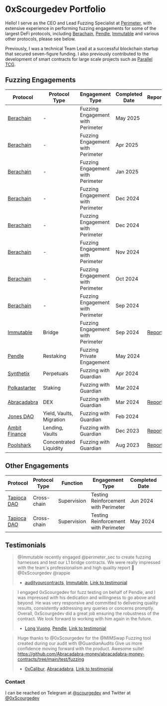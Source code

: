 # 0xScourgedev Portfolio

Hello! I serve as the CEO and Lead Fuzzing Specialist at [Perimeter](https://perimetersec.io), with extensive experience in performing fuzzing engagements for some of the largest DeFi protocols, including [Berachain](https://www.berachain.com), [Pendle](https://www.pendle.finance), [Immutable](https://www.immutable.com) and various other protocols, please see below.

Previously, I was a technical Team Lead at a successful blockchain startup that secured seven-figure funding. I also previously contributed to the development of smart contracts for large scale projects such as [Parallel TCG](https://parallel.life).

## Fuzzing Engagements

| Protocol                                  | Protocol Type            | Engagement Type                   | Completed Date | Report                                                                                          | Code |
| ----------------------------------------- | ------------------------ | --------------------------------- | -------------- | ----------------------------------------------------------------------------------------------- | ---- |
| [Berachain](https://www.berachain.com)    | -                        | Fuzzing Engagement with Perimeter | May 2025       |                                                                                                 |      |
| [Berachain](https://www.berachain.com)    | -                        | Fuzzing Engagement with Perimeter | Apr 2025       |                                                                                                 |      |
| [Berachain](https://www.berachain.com)    | -                        | Fuzzing Engagement with Perimeter | Jan 2025       |                                                                                                 |      |
| [Berachain](https://www.berachain.com)    | -                        | Fuzzing Engagement with Perimeter | Dec 2024       |                                                                                                 |      |
| [Berachain](https://www.berachain.com)    | -                        | Fuzzing Engagement with Perimeter | Dec 2024       |                                                                                                 |      |
| [Berachain](https://www.berachain.com)    | -                        | Fuzzing Engagement with Perimeter | Nov 2024       |                                                                                                 |      |
| [Berachain](https://www.berachain.com)    | -                        | Fuzzing Engagement with Perimeter | Oct 2024       |                                                                                                 |      |
| [Berachain](https://www.berachain.com)    | -                        | Fuzzing Engagement with Perimeter | Sep 2024       |                                                                                                 |      |
| [Immutable](https://www.immutable.com)    | Bridge                   | Fuzzing Engagement with Perimeter | Sep 2024       | [Report](https://github.com/ljz3/portfolio/blob/main/perimeter/Immutable_zkEVM_Bridge_Fuzzing_Report.pdf)| [Code](https://github.com/perimetersec/zkevm-bridge-contracts-fuzz/tree/main/test/fuzzing)|
| [Pendle](https://www.pendle.finance)      | Restaking                | Fuzzing Private Engagement        | May 2024       |                                                                                                 |      |
| [Synthetix](https://synthetix.io)         | Perpetuals               | Fuzzing with Guardian             | Apr 2024       |                                                                                                 |      |
| [Polkastarter](https://polkastarter.com)  | Staking                  | Fuzzing with Guardian             | Mar 2024       |                                                                                                 |      |
| [Abracadabra](https://abracadabra.money/) | DEX                      | Fuzzing with Guardian             | Mar 2024       | [Report](https://github.com/ljz3/portfolio/blob/main/guardian-audits/2024-03-21_MIMSwap.pdf)    | [Code](https://github.com/ljz3/abracadabra-money-contracts-fuzz-public/tree/main/src/fuzzing) |
| [Jones DAO](https://www.jonesdao.io)      | Yield, Vaults, Migration | Fuzzing with Guardian             | Feb 2024       |                                                                                                 |      |
| [Ambit Finance](https://ambit.finance/)   | Lending, Vaults          | Fuzzing with Guardian             | Dec 2023       | [Report](https://github.com/ljz3/portfolio/blob/main/guardian-audits/2023-12-06_Ambit.pdf)      |      |
| [Poolshark](https://www.poolshark.fi/)    | Concentrated Liquidity   | Fuzzing with Guardian             | Aug 2023       | [Report](https://github.com/ljz3/portfolio/blob/main/guardian-audits/Poolshark_Limit_Audit.pdf) |      |

## Other Engagements

| Protocol                                  | Protocol Type            | Function    | Engagement Type                      | Completed Date | Report | Code |
| ----------------------------------------- | ------------------------ | ----------- | ------------------------------------ | -------------- | ------ | ---- |
| [Tapioca DAO](https://www.tapioca.xyz)    | Cross-chain              | Supervision | Testing Reinforcement with Perimeter | Jun 2024       |        |      |
| [Tapioca DAO](https://www.tapioca.xyz)    | Cross-chain              | Supervision | Testing Reinforcement with Perimeter | May 2024       |        |      |

## Testimonials

> @Immutable recently engaged @perimeter_sec to create fuzzing harnesses and test our L1 bridge contracts. We were really impressed with the team's professionalism and high quality report 🙏 @0xScourgedev @rappie
> - [audityourcontracts](https://x.com/AuditUrContract), [Immutable](https://www.immutable.com), [Link to testimonial](https://x.com/AuditUrContract/status/1844180704483213505)

> I engaged 0xScourgedev for fuzz testing on behalf of Pendle, and I was impressed with his dedication and willingness to go above and beyond. He was very responsive and committed to delivering quality results, consistently addressing any queries or concerns promptly. Overall, 0xScourgedev did a great job ensuring the robustness of the contract. We look forward to working with him again in the future.
> - [Long Vuong](https://x.com/unclegrandpa925), [Pendle](https://www.pendle.finance), [Link to testimonial](https://x.com/0xScourgedev/status/1801298332947517713)


> Huge thanks to @0xScourgedev for the @MIMSwap Fuzzing tool created during our audit with @GuardianAudits
> Give us more confidence moving forward with the product. Awesome suite!
> https://github.com/Abracadabra-money/abracadabra-money-contracts/tree/main/test/fuzzing
> - [0xCalibur](https://x.com/0xCaliburSpell), [Abracadabra](https://abracadabra.money), [Link to testimonial](https://x.com/0xCaliburSpell/status/1778784355470496000)

### Contact

I can be reached on Telegram at [@scourgedev](https://t.me/scourgedev) and Twitter at [@0xScourgedev](https://twitter.com/0xscourgedev)